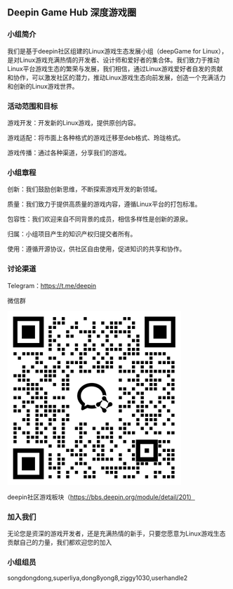 ## **Deepin Game Hub** **深度游戏圈**

### **小组简介**

我们是基于deepin社区组建的Linux游戏生态发展小组（deepGame for Linux），是对Linux游戏充满热情的开发者、设计师和爱好者的集合体。我们致力于推动Linux平台游戏生态的繁荣与发展，我们相信，通过Linux游戏爱好者自发的贡献和协作，可以激发社区的潜力，推动Linux游戏生态向前发展，创造一个充满活力和创新的Linux游戏世界。

### **活动范围**和目标

游戏开发：开发新的Linux游戏，提供原创内容。

游戏适配：将市面上各种格式的游戏迁移至deb格式、玲珑格式。

游戏传播：通过各种渠道，分享我们的游戏。

### **小组章程**

创新：我们鼓励创新思维，不断探索游戏开发的新领域。

质量：我们致力于提供高质量的游戏内容，遵循Linux平台的打包标准。

包容性：我们欢迎来自不同背景的成员，相信多样性是创新的源泉。

归属：小组项目产生的知识产权归提交者所有。

使用：遵循开源协议，供社区自由使用，促进知识的共享和协作。



### **讨论渠道**
Telegram：https://t.me/deepin

微信群

![微信群](./img/wehcat.png '微信群')

deepin社区游戏板块（https://bbs.deepin.org/module/detail/201）



### **加入我们**

无论您是资深的游戏开发者，还是充满热情的新手，只要您愿意为Linux游戏生态贡献自己的力量，我们都欢迎您的加入



### **小组组员**
songdongdong,superliya,dong8yong8,ziggy1030,userhandle2